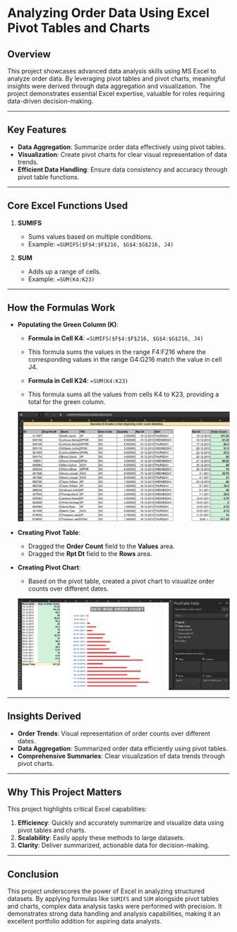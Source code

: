 # **Analyzing Order Data Using Excel Pivot Tables and Charts**

## **Overview**
This project showcases advanced data analysis skills using MS Excel to analyze order data. By leveraging pivot tables and pivot charts, meaningful insights were derived through data aggregation and visualization. The project demonstrates essential Excel expertise, valuable for roles requiring data-driven decision-making.

---

## **Key Features**
- **Data Aggregation**: Summarize order data effectively using pivot tables.
- **Visualization**: Create pivot charts for clear visual representation of data trends.
- **Efficient Data Handling**: Ensure data consistency and accuracy through pivot table functions.

---

## **Core Excel Functions Used**
1. **SUMIFS**
   - Sums values based on multiple conditions.
   - Example: `=SUMIFS($F$4:$F$216, $G$4:$G$216, J4)`

2. **SUM**
   - Adds up a range of cells.
   - Example: `=SUM(K4:K23)`

---

## **How the Formulas Work**
- **Populating the Green Column (K)**:
  - **Formula in Cell K4**: `=SUMIFS($F$4:$F$216, $G$4:$G$216, J4)`
  - This formula sums the values in the range F4:F216 where the corresponding values in the range G4:G216 match the value in cell J4.

  - **Formula in Cell K24**: `=SUM(K4:K23)`
  - This formula sums all the values from cells K4 to K23, providing a total for the green column.
 
  ![Pivot Table and Chart](Images/Project_06_Image(1).png)

- **Creating Pivot Table**:
  - Dragged the **Order Count** field to the **Values** area.
  - Dragged the **Rpt Dt** field to the **Rows** area.

- **Creating Pivot Chart**:
  - Based on the pivot table, created a pivot chart to visualize order counts over different dates.

   ![Pivot Table and Chart](Images/Project_06_Image(2).png)

---

## **Insights Derived**
- **Order Trends**: Visual representation of order counts over different dates.
- **Data Aggregation**: Summarized order data efficiently using pivot tables.
- **Comprehensive Summaries**: Clear visualization of data trends through pivot charts.

---

## **Why This Project Matters**
This project highlights critical Excel capabilities:
1. **Efficiency**: Quickly and accurately summarize and visualize data using pivot tables and charts.
2. **Scalability**: Easily apply these methods to large datasets.
3. **Clarity**: Deliver summarized, actionable data for decision-making.

---

## **Conclusion**
This project underscores the power of Excel in analyzing structured datasets. By applying formulas like `SUMIFS` and `SUM` alongside pivot tables and charts, complex data analysis tasks were performed with precision. It demonstrates strong data handling and analysis capabilities, making it an excellent portfolio addition for aspiring data analysts.


